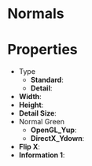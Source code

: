 # Normals


# Properties

- Type
  - **Standard**: <desc>
  - **Detail**: <desc>
- **Width**: 
- **Height**: 
- **Detail Size**: 
- Normal Green
  - **OpenGL_Yup**: <desc>
  - **DirectX_Ydown**: <desc>
- **Flip X**: 
- **Information 1**: 



